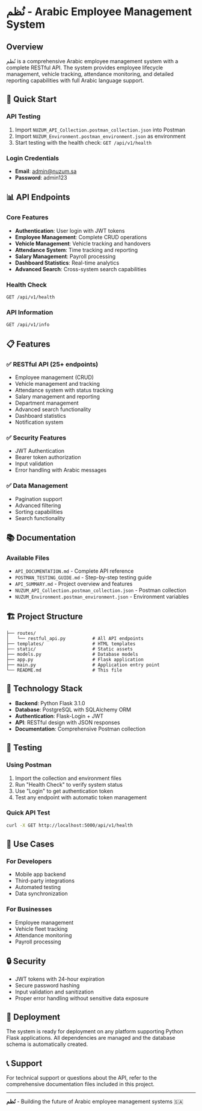 # نُظم - Arabic Employee Management System

## Overview

نُظم is a comprehensive Arabic employee management system with a complete RESTful API. The system provides employee lifecycle management, vehicle tracking, attendance monitoring, and detailed reporting capabilities with full Arabic language support.

## 🚀 Quick Start

### API Testing
1. Import `NUZUM_API_Collection.postman_collection.json` into Postman
2. Import `NUZUM_Environment.postman_environment.json` as environment
3. Start testing with the health check: `GET /api/v1/health`

### Login Credentials
- **Email**: admin@nuzum.sa
- **Password**: admin123

## 📊 API Endpoints

### Core Features
- **Authentication**: User login with JWT tokens
- **Employee Management**: Complete CRUD operations
- **Vehicle Management**: Vehicle tracking and handovers
- **Attendance System**: Time tracking and reporting
- **Salary Management**: Payroll processing
- **Dashboard Statistics**: Real-time analytics
- **Advanced Search**: Cross-system search capabilities

### Health Check
```
GET /api/v1/health
```

### API Information
```
GET /api/v1/info
```

## 📋 Features

### ✅ RESTful API (25+ endpoints)
- Employee management (CRUD)
- Vehicle management and tracking
- Attendance system with status tracking
- Salary management and reporting
- Department management
- Advanced search functionality
- Dashboard statistics
- Notification system

### ✅ Security Features
- JWT Authentication
- Bearer token authorization
- Input validation
- Error handling with Arabic messages

### ✅ Data Management
- Pagination support
- Advanced filtering
- Sorting capabilities
- Search functionality

## 📚 Documentation

### Available Files
- `API_DOCUMENTATION.md` - Complete API reference
- `POSTMAN_TESTING_GUIDE.md` - Step-by-step testing guide
- `API_SUMMARY.md` - Project overview and features
- `NUZUM_API_Collection.postman_collection.json` - Postman collection
- `NUZUM_Environment.postman_environment.json` - Environment variables

## 🏗️ Project Structure

```
├── routes/
│   └── restful_api.py          # All API endpoints
├── templates/                  # HTML templates
├── static/                     # Static assets
├── models.py                   # Database models
├── app.py                      # Flask application
├── main.py                     # Application entry point
└── README.md                   # This file
```

## 🔧 Technology Stack

- **Backend**: Python Flask 3.1.0
- **Database**: PostgreSQL with SQLAlchemy ORM
- **Authentication**: Flask-Login + JWT
- **API**: RESTful design with JSON responses
- **Documentation**: Comprehensive Postman collection

## 🧪 Testing

### Using Postman
1. Import the collection and environment files
2. Run "Health Check" to verify system status
3. Use "Login" to get authentication token
4. Test any endpoint with automatic token management

### Quick API Test
```bash
curl -X GET http://localhost:5000/api/v1/health
```

## 📱 Use Cases

### For Developers
- Mobile app backend
- Third-party integrations
- Automated testing
- Data synchronization

### For Businesses
- Employee management
- Vehicle fleet tracking
- Attendance monitoring
- Payroll processing

## 🔒 Security

- JWT tokens with 24-hour expiration
- Secure password hashing
- Input validation and sanitization
- Proper error handling without sensitive data exposure

## 🚀 Deployment

The system is ready for deployment on any platform supporting Python Flask applications. All dependencies are managed and the database schema is automatically created.

## 📞 Support

For technical support or questions about the API, refer to the comprehensive documentation files included in this project.

---

**نُظم** - Building the future of Arabic employee management systems 🇸🇦